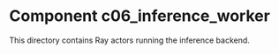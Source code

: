# Component c06_inference_worker

This directory contains Ray actors running the inference backend.
